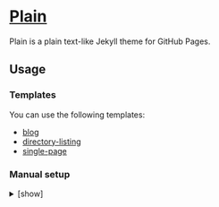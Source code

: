 # [Plain](https://jekyll-theme-plain.github.io/blog/)

Plain is a plain text-like Jekyll theme for GitHub Pages.

## Usage

### Templates

You can use the following templates:

* [blog](https://github.com/jekyll-theme-plain/blog)
* [directory-listing](https://github.com/jekyll-theme-plain/directory-listing)
* [single-page](https://github.com/jekyll-theme-plain/single-page)

### Manual setup

<details>
<summary>[show]</summary>

To set up manually, add the following to your `_config.yml`:

    remote_theme: jekyll-theme-plain/jekyll-theme-plain

See the template's [_config.yml](https://github.com/jekyll-theme-plain/blog/blob/main/_config.yml) for options.

## Layouts

You can override the layout by creating a file of the same name in the `_layouts` directory.

* [default](_layouts/default.html)
* [post](_layouts/post.html)

Layouts are not applied automatically; you must write the following [front matter](https://jekyllrb.com/docs/front-matter/) for each post:

    ---
    layout: post
    
    # Style sheets must also be specified manually.
    stylesheets:
      - post.css
    
    title: Your post title
    ---

Alternatively, you can use the [front matter defaults](https://jekyllrb.com/docs/configuration/front-matter-defaults/) in the `_config.yml`:

    # Front matter defaults for posts
    defaults:
      - scope:
          path: ""
          type: posts
        values:
          layout: post
          stylesheets:
            - post.css
          title: "" # If an empty string is specified, the URL is set as the title.

## Includes

You can override the include by creating a file of the same name in the `_includes` directory.

* [custom-head.html](_includes/custom-head.html) - additional tags to the `<head>`
* [post.css](_includes/post.css) - style sheet for posts (must be specified manually as above)

<!-- -->

* [directory-listing.html](_includes/directory-listing.html)
* [page-listing.html](_includes/page-listing.html)
* [post-listing.html](_includes/post-listing.html)

You can place a post listing on any page by writing `{%- include post-listing.html -%}`, and so forth.

</details>
